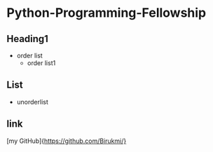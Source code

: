 # Python-Programming-Fellowship
## Heading1
- order list
  - order list1
## List
 - unorderlist
## link
 [my GitHub]{https://github.com/Birukmi/}
